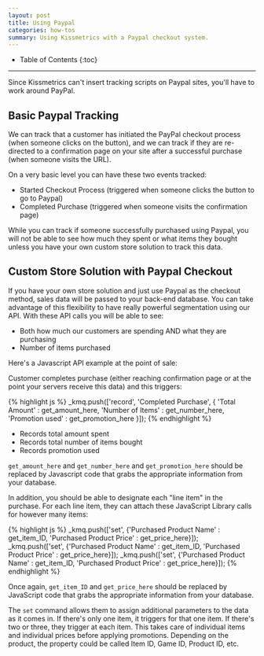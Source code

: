 ```yaml
---
layout: post
title: Using Paypal
categories: how-tos
summary: Using Kissmetrics with a Paypal checkout system.
---
```

* Table of Contents
{:toc}
* * *

Since Kissmetrics can't insert tracking scripts on Paypal sites, you'll have to work around PayPal.

## Basic Paypal Tracking

We can track that a customer has initiated the PayPal checkout process (when someone clicks on the button), and we can track if they are re-directed to a confirmation page on your site after a successful purchase (when someone visits the URL).

On a very basic level you can have these two events tracked:

* Started Checkout Process (triggered when someone clicks the button to go to Paypal)
* Completed Purchase (triggered when someone visits the confirmation page)

While you can track if someone successfully purchased using Paypal, you will not be able to see how much they spent or what items they bought unless you have your own custom store solution to track this data.

## Custom Store Solution with Paypal Checkout

If you have your own store solution and just use Paypal as the checkout method, sales data will be passed to your back-end database. You can take advantage of this flexibility to have really powerful segmentation using our API. With these API calls you will be able to see:

* Both how much our customers are spending AND what they are purchasing
* Number of items purchased

Here's a Javascript API example at the point of sale:

Customer completes purchase (either reaching confirmation page or at the point your servers receive this data) and this triggers:

{% highlight js %}
_kmq.push(['record', 'Completed Purchase', {
  'Total Amount' : get_amount_here,
  'Number of Items' : get_number_here,
  'Promotion used' : get_promotion_here }]);
{% endhighlight %}

* Records total amount spent
* Records total number of items bought
* Records promotion used

`get_amount_here` and `get_number_here` and `get_promotion_here` should be replaced by Javascript code that grabs the appropriate information from your database.

In addition, you should be able to designate each "line item" in the purchase. For each line item, they can attach these JavaScript Library calls for however many items:

{% highlight js %}
_kmq.push(['set', {'Purchased Product Name' : get_item_ID, 
                   'Purchased Product Price' : get_price_here}]);
_kmq.push(['set', {'Purchased Product Name' : get_item_ID, 
                   'Purchased Product Price' : get_price_here}]);
_kmq.push(['set', {'Purchased Product Name' : get_item_ID, 
                   'Purchased Product Price' : get_price_here}]);
{% endhighlight %}

Once again, `get_item_ID` and `get_price_here` should be replaced by JavaScript code that grabs the appropriate information from your database.

The `set` command allows them to assign additional parameters to the data as it comes in. If there's only one item, it triggers for that one item. If there's two or three, they trigger at each item. This takes care of individual items and individual prices before applying promotions. Depending on the product, the property could be called Item ID, Game ID, Product ID, etc.
